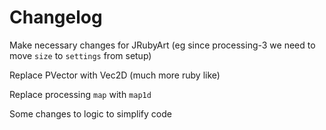 # Changelog

Make necessary changes for JRubyArt (eg since processing-3 we need to move `size` to `settings` from setup)

Replace PVector with Vec2D (much more ruby like)

Replace processing `map` with `map1d`

Some changes to logic to simplify code
